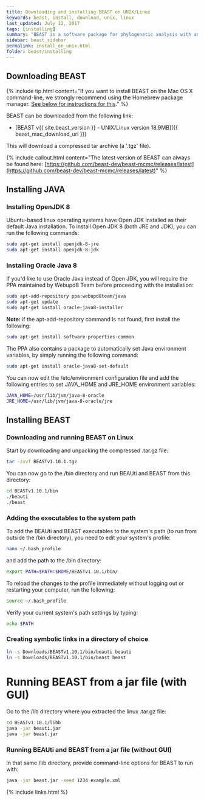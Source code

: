 ```yaml
---
title: Downloading and installing BEAST on UNIX/Linux
keywords: beast, install, download, unix, linux
last_updated: July 12, 2017
tags: [installing]
summary: "BEAST is a software package for phylogenetic analysis with an emphasis on time-scaled trees."
sidebar: beast_sidebar
permalink: install_on_unix.html
folder: beast/installing
---
```


## Downloading BEAST

{% include tip.html content="If you want to install BEAST on the Mac OS X command-line, we strongly recommend using the Homebrew package manager. [See below for instructions for this](#homebrew-package-manager-for-mac-os-x)." %}

BEAST can be downloaded from the following link:

- [BEAST v{{ site.beast_version }} - UNIX/Linux version 18.9MB]({{ beast_mac_download_url }})

This will download a compressed tar archive (a '.tgz' file). 

{% include callout.html content="The latest version of BEAST can always be found here: [https://github.com/beast-dev/beast-mcmc/releases/latest](https://github.com/beast-dev/beast-mcmc/releases/latest)" %}

## Installing JAVA

### Installing OpenJDK 8

Ubuntu-based linux operating systems have Open JDK installed as their default Java installation.
To install Open JDK 8 (both JRE and JDK), you can run the following commands:

```bash
sudo apt-get install openjdk-8-jre
sudo apt-get install openjdk-8-jdk
```

### Installing Oracle Java 8

If you'd like to use Oracle Java instead of Open JDK, you will require the PPA maintained by Webupd8 Team before proceeding with the installation:

```bash
sudo apt-add-repository ppa:webupd8team/java
sudo apt-get update
sudo apt-get install oracle-java8-installer
```

**Note:** if the apt-add-repository command is not found, first install the following:

```bash
sudo apt-get install software-properties-common
```

The PPA also contains a package to automatically set Java environment variables, by simply running the following command:

```bash
sudo apt-get install oracle-java8-set-default
```

You can now edit the /etc/environment configuration file and add the following entries to set JAVA_HOME and JRE_HOME environment variables:

```bash
JAVA_HOME=/usr/lib/jvm/java-8-oracle
JRE_HOME=/usr/lib/jvm/java-8-oracle/jre
```

## Installing BEAST

### Downloading and running BEAST on Linux

Start by downloading and unpacking the compressed .tar.gz file:

```bash
tar -zxvf BEASTv1.10.1.tgz
```

You can now go to the /bin directory and run BEAUti and BEAST from this directory:

```bash
cd BEASTv1.10.1/bin
./beauti
./beast
```

### Adding the executables to the system path

To add the BEAUti and BEAST executables to the system's path (to run from outside the /bin directory), you need to edit your system's profile:

```bash
nano ~/.bash_profile
```

and add the path to the /bin directory:

```bash
export PATH=$PATH:$HOME/BEASTv1.10.1/bin/
```

To reload the changes to the profile immediately without logging out or restarting your computer, run the following:

```bash
source ~/.bash_profile
```

Verify your current system's path settings by typing:

```bash
echo $PATH
```

### Creating symbolic links in a directory of choice

```bash
ln -s Downloads/BEASTv1.10.1/bin/beauti beauti
ln -s Downloads/BEASTv1.10.1/bin/beast beast
```

# Running BEAST from a jar file (with GUI)

Go to the /lib directory where you extracted the linux .tar.gz file:

```bash
cd BEASTv1.10.1/libb
java -jar beauti.jar
java -jar beast.jar
```


### Running BEAUti and BEAST from a jar file (without GUI)

In that same /lib directory, provide command-line options for BEAST to run with:

```bash
java -jar beast.jar -seed 1234 example.xml
```



{% include links.html %}
